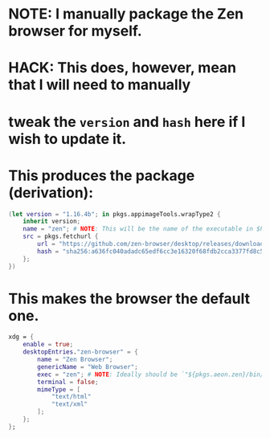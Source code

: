 # NOTE: I manually package the Zen browser for myself.

#

# HACK: This does, however, mean that I will need to manually

# tweak the `version` and `hash` here if I wish to update it.

# This produces the package (derivation):

```nix
(let version = "1.16.4b"; in pkgs.appimageTools.wrapType2 {
    inherit version;
    name = "zen"; # NOTE: This will be the name of the executable in $PATH.
    src = pkgs.fetchurl {
        url = "https://github.com/zen-browser/desktop/releases/download/${version}/zen-aarch64.AppImage";
        hash = "sha256:a636fc040adadc65edf6cc3e16320f68fdb2cca3377fd8c56da22f748389eb76";
    };
})
```

# This makes the browser the default one.

```nix
xdg = {
    enable = true;
    desktopEntries."zen-browser" = {
        name = "Zen Browser";
        genericName = "Web Browser";
        exec = "zen"; # NOTE: Ideally should be `"${pkgs.aeon.zen}/bin/zen"`, but that's for snowfall.
        terminal = false;
        mimeType = [
            "text/html"
            "text/xml"
        ];
    };
};
```
